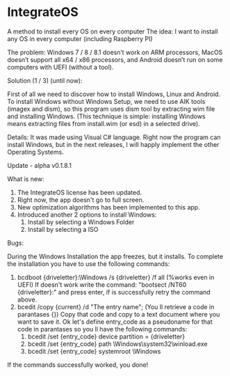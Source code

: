# IntegrateOS
A method to install every OS on every computer
The idea: I want to install any OS in every computer (including Raspberry PI) 
 
The problem: Windows 7 / 8 / 8.1 doesn’t work on ARM processors, MacOS doesn’t support all x64 / x86 processors, and Android doesn’t run on some computers with UEFI (without a tool). 
 
Solution (1 / 3) (until now): 
 
First of all we need to discover how to install Windows, Linux and Android. 
To install Windows without Windows Setup, we need to use AIK tools (imagex and dism), so this program uses dism tool by extracting wim file and installing Windows. (This technique is simple: installing Windows means extracting files from install.wim (or esd) in a selected drive).  
 
Details:  It was made using Visual C# language. 
Right now the program can install Windows, but in the next releases, I will happly implement the other Operating Systems.

Update - alpha v0.1.8.1
 
What is new: 
  1) The IntegrateOS license has been updated. 
  2) Right now, the app doesn't go to full screen.
  3) New optimization algorithms has been implemented to this app. 
  4) Introduced another 2 options to install Windows:
     1) Install by selecting a Windows Folder
     2) Install by selecting a ISO

Bugs:
 
 During the Windows Installation the app freezes, but it installs.
  To complete the installation you have to use the following commands:
  1) bcdboot {driveletter}:\Windows /s {driveletter} /f all (%works even in UEFI)
     If doesn't work write the command: "bootsect /NT60 {driveletter}:" and press enter, if is successfully retry the command above.
  2) bcedit /copy {current} /d "The entry name"; (You ll retrieve a code in parantases {})
     Copy that code and copy to a text document where you want to save it.
     Ok let's define entry_code as a pseudoname for that code in parantases so you ll have the following commands:
       1) bcedit /set {entry_code} device partition = {driveletter}
       2) bcedit /set {entry_code} path \Windows\system32\winload.exe
       3) bcedit /set {entry_code} systemroot \Windows
 
 If the commands successfully worked, you done!
 
 

